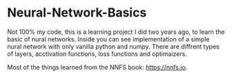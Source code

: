 
# Neural-Network-Basics

Not 100% my code, this is a learning project I did two years ago, to learn the basic of nural networks. Inside you can see implementation of a simple nural network with only vanilla python and numpy. There are diffrent types of layers, acctivation functions, loss functions and optimaizers.

Most of the things learned from the NNFS book: https://nnfs.io.

